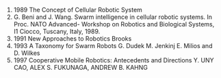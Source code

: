 1. 1989 The Concept of Cellular Robotic System
2. G. Beni and J. Wang. Swarm intelligence in cellular robotic systems. In Proc. NATO Advanced- Workshop on Robotics and Biological Systems, I1 Ciocco, Tuscany, Italy, 1989. 
3. 1991 New Approaches to Robotics Brooks
4. 1993 A Taxonomy for Swarm Robots G. Dudek M. Jenkinj E. Milios and D. Wilkes
5. 1997 Cooperative Mobile Robotics: Antecedents and Directions Y. UNY CAO, ALEX S. FUKUNAGA, ANDREW B. KAHNG 
